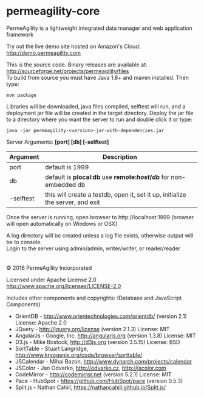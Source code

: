permeagility-core
=================

PermeAgility is a lightweight integrated data manager and web application framework

Try out the live demo site hosted on Amazon's Cloud: http://demo.permeagility.com

This is the source code. Binary releases are available at: http://sourceforge.net/projects/permeagility/files  
To build from source you must have Java 1.8+ and maven installed.  Then type: 

    mvn package

Libraries will be downloaded, java files compiled, selftest will run, and a deployment jar 
file will be created in the target directory.  Deploy the jar file to a directory 
where you want the server to run and double click it or type: 

    java -jar permeagility-<version>-jar-with-dependencies.jar

Server Arguments: <b>[port] [db] [-selftest]</b>

Argument | Description
-------- | -----------
port | default is 1999
db | default is <b>plocal:db</b> use <b>remote:_host_/_db_</b> for non-embedded db
-selftest | this will create a testdb, open it, set it up, initialize the server, and exit

Once the server is running, open browser to http://localhost:1999 
(browser will open automatically on Windows or OSX)

A log directory will be created unless a log file exists, otherwise output will be to console.  
Login to the server using admin/admin, writer/writer, or reader/reader
<br>
<br>
<br>
&copy; 2016 PermeAgility Incorporated

Licensed under Apache License 2.0  http://www.apache.org/licenses/LICENSE-2.0

Includes other components and copyrights: (Database and JavaScript Components)

- OrientDB - http://www.orientechnologies.com/orientdb/ (version 2.1)  License: Apache 2.0
- JQuery - http://jquery.org/license (version 2.1.3)  License: MIT
- AngularJs - Google, Inc. http://angularjs.org (version 1.3.8)  License: MIT
- D3.js - Mike Bostock, http://d3js.org (version 3.5.15)  License: BSD
- SortTable - Stuart Langridge, http://www.kryogenix.org/code/browser/sorttable/
- JSCalendar - Mihai Bazon, http://www.dynarch.com/projects/calendar
- JSColor - Jan Odvarko, http://odvarko.cz, http://jscolor.com
- CodeMirror - http://codemirror.net (version 5.2.1) License: MIT
- Pace - HubSpot - https://github.com/HubSpot/pace  (version 0.5.3)
- Split.js - Nathan Cahill, https://nathancahill.github.io/Split.js/  